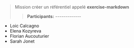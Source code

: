 > Mission créer un référentiel appelé **exercise-markdown** 
>
>> **Participants:**
     -------------
     
- Loic Calcagno
- Elena Kozyreva
- Florian Aucouturier
- Sarah Jonet
